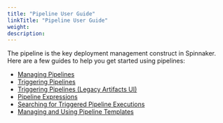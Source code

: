 ```yaml
---
title: "Pipeline User Guide"
linkTitle: "Pipeline User Guide"
weight: 
description: 
---
```


The pipeline is the key deployment management construct in Spinnaker. Here are
a few guides to help you get started using pipelines:

* [Managing Pipelines](/docs/v1/guides/user/pipeline/managing-pipelines/)
* [Triggering Pipelines](/docs/v1/guides/user/pipeline/triggers-with-artifactsrewrite/)
* [Triggering Pipelines (Legacy Artifacts UI)](/docs/v1/guides/user/pipeline/triggers/)
* [Pipeline Expressions](/docs/v1/guides/user/pipeline/expressions/)
* [Searching for Triggered Pipeline Executions](/docs/v1/guides/user/pipeline/searching/)
* [Managing and Using Pipeline Templates](/docs/v1/guides/user/pipeline/pipeline-templates/)
